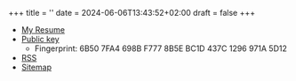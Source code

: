 +++
title = ''
date = 2024-06-06T13:43:52+02:00
draft = false
+++

- [My Resume](/resume.html)
- [Public key](/pubkey.asc) 
  - Fingerprint: 6B50 7FA4 698B F777 8B5E  BC1D 437C 1296 971A 5D12
- [RSS](/index.xml)
- [Sitemap](/sitemap.xml)
